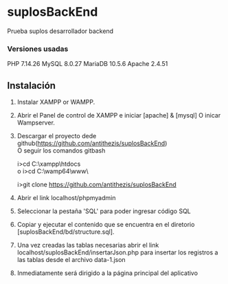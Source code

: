 # suplosBackEnd
Prueba suplos desarrollador backend

### Versiones usadas

PHP 7.14.26
MySQL 8.0.27
MariaDB 10.5.6
Apache 2.4.51

## Instalación

1. Instalar XAMPP or WAMPP.

2. Abrir el Panel de control de XAMPP e iniciar [apache] & [mysql] O inicar Wampserver.

3. Descargar el proyecto dede github(https://github.com/antithezis/suplosBackEnd)  
    O seguir los comandos gitbash 
    
    i>cd C:\\xampp\htdocs\
    o
    i>cd C:\\wamp64\www\

    i>git clone https://github.com/antithezis/suplosBackEnd

4. Abrir el link localhost/phpmyadmin

5. Seleccionar la pestaña 'SQL' para poder ingresar código SQL

6. Copiar y ejecutar el contenido que se encuentra en el diretorio [suplosBackEnd/bd/structure.sql].

7. Una vez creadas las tablas necesarias abrir el link localhost/suplosBackEnd/insertarJson.php para insertar los registros a las tablas desde el archivo data-1.json

8. Inmediatamente será dirigido a la página principal del aplicativo


